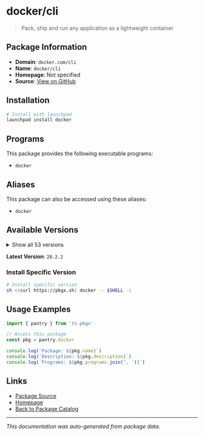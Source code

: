 # docker/cli

> Pack, ship and run any application as a lightweight container

## Package Information

- **Domain**: `docker.com/cli`
- **Name**: `docker/cli`
- **Homepage**: Not specified
- **Source**: [View on GitHub](https://github.com/pkgxdev/pantry/tree/main/projects/docker.com/cli/package.yml)

## Installation

```bash
# Install with launchpad
launchpad install docker
```

## Programs

This package provides the following executable programs:

- `docker`

## Aliases

This package can also be accessed using these aliases:

- `docker`

## Available Versions

<details>
<summary>Show all 53 versions</summary>

- `28.2.2`, `28.2.1`, `28.2.0`, `28.1.1`, `28.1.0`
- `28.0.4`, `28.0.3`, `28.0.2`, `28.0.1`, `28.0.0`
- `27.5.1`, `27.5.0`, `27.4.1`, `27.4.0`, `27.3.1`
- `27.3.0`, `27.2.1`, `27.2.0`, `27.1.2`, `27.1.1`
- `27.1.0`, `27.0.3`, `27.0.2`, `27.0.1`, `26.1.5`
- `26.1.4`, `26.1.3`, `26.1.2`, `26.1.1`, `26.1.0`
- `26.0.2`, `26.0.1`, `26.0.0`, `25.0.7`, `25.0.6`
- `25.0.5`, `25.0.4`, `25.0.3`, `25.0.2`, `25.0.1`
- `25.0.0`, `24.0.9`, `24.0.8`, `24.0.7`, `24.0.6`
- `24.0.5`, `23.0.15`, `23.0.10`, `23.0.9`, `23.0.8`
- `23.0.7`, `20.10.27`, `20.10.26`

</details>

**Latest Version**: `28.2.2`

### Install Specific Version

```bash
# Install specific version
sh <(curl https://pkgx.sh) docker -- $SHELL -i
```

## Usage Examples

```typescript
import { pantry } from 'ts-pkgx'

// Access this package
const pkg = pantry.docker

console.log(`Package: ${pkg.name}`)
console.log(`Description: ${pkg.description}`)
console.log(`Programs: ${pkg.programs.join(', ')}`)
```

## Links

- [Package Source](https://github.com/pkgxdev/pantry/tree/main/projects/docker.com/cli/package.yml)
- [Homepage](#)
- [Back to Package Catalog](../../../package-catalog.md)

---

*This documentation was auto-generated from package data.*
